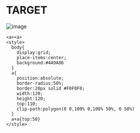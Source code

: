 # TARGET

![image](https://github.com/user-attachments/assets/69204084-b62f-4303-8670-90cc191af927)

```
<a><a>
<style>
  body{
    display:grid;
    place-items:center;
    background:#4A9A86
  }
  a{
    position:absolute;
    border-radius:50%;
    border:20px solid #F0F0F0;
    width:120;
    height:120;
    top:110;
    clip-path:polygon(0 0,100% 0,100% 50%, 0 50%)
  }
  a+a{top:50}
</style>
```

